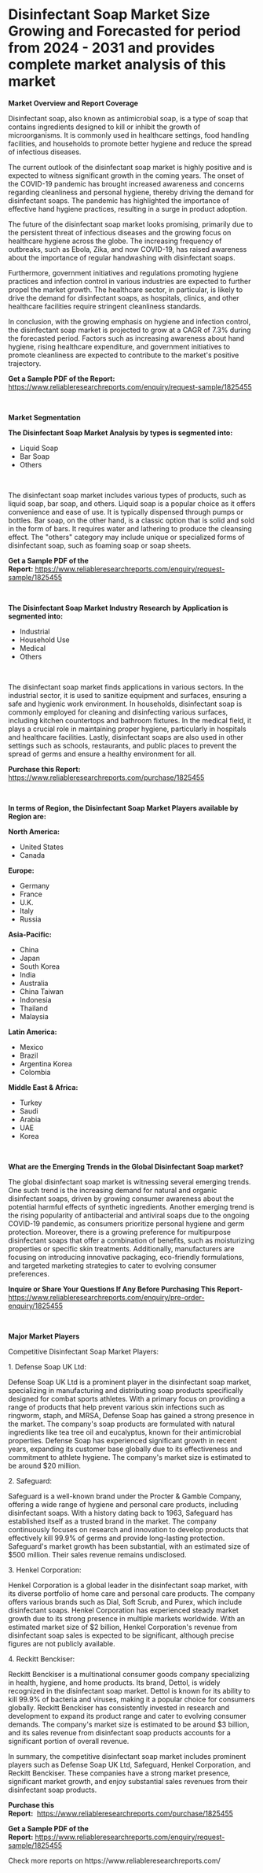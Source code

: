 <p><h1>Disinfectant Soap Market Size Growing and Forecasted for period from 2024 - 2031 and provides complete market analysis of this market</h1></p><p><strong>Market Overview and Report Coverage</strong></p>
<p><p>Disinfectant soap, also known as antimicrobial soap, is a type of soap that contains ingredients designed to kill or inhibit the growth of microorganisms. It is commonly used in healthcare settings, food handling facilities, and households to promote better hygiene and reduce the spread of infectious diseases.</p><p>The current outlook of the disinfectant soap market is highly positive and is expected to witness significant growth in the coming years. The onset of the COVID-19 pandemic has brought increased awareness and concerns regarding cleanliness and personal hygiene, thereby driving the demand for disinfectant soaps. The pandemic has highlighted the importance of effective hand hygiene practices, resulting in a surge in product adoption.</p><p>The future of the disinfectant soap market looks promising, primarily due to the persistent threat of infectious diseases and the growing focus on healthcare hygiene across the globe. The increasing frequency of outbreaks, such as Ebola, Zika, and now COVID-19, has raised awareness about the importance of regular handwashing with disinfectant soaps.</p><p>Furthermore, government initiatives and regulations promoting hygiene practices and infection control in various industries are expected to further propel the market growth. The healthcare sector, in particular, is likely to drive the demand for disinfectant soaps, as hospitals, clinics, and other healthcare facilities require stringent cleanliness standards.</p><p>In conclusion, with the growing emphasis on hygiene and infection control, the disinfectant soap market is projected to grow at a CAGR of 7.3% during the forecasted period. Factors such as increasing awareness about hand hygiene, rising healthcare expenditure, and government initiatives to promote cleanliness are expected to contribute to the market's positive trajectory.</p></p>
<p><strong>Get a Sample PDF of the Report:</strong> <a href="https://www.reliableresearchreports.com/enquiry/request-sample/1825455">https://www.reliableresearchreports.com/enquiry/request-sample/1825455</a></p>
<p>&nbsp;</p>
<p><strong>Market Segmentation</strong></p>
<p><strong>The Disinfectant Soap Market Analysis by types is segmented into:</strong></p>
<p><ul><li>Liquid Soap</li><li>Bar Soap</li><li>Others</li></ul></p>
<p>&nbsp;</p>
<p><p>The disinfectant soap market includes various types of products, such as liquid soap, bar soap, and others. Liquid soap is a popular choice as it offers convenience and ease of use. It is typically dispensed through pumps or bottles. Bar soap, on the other hand, is a classic option that is solid and sold in the form of bars. It requires water and lathering to produce the cleansing effect. The "others" category may include unique or specialized forms of disinfectant soap, such as foaming soap or soap sheets.</p></p>
<p><strong>Get a Sample PDF of the Report:</strong>&nbsp;<a href="https://www.reliableresearchreports.com/enquiry/request-sample/1825455">https://www.reliableresearchreports.com/enquiry/request-sample/1825455</a></p>
<p>&nbsp;</p>
<p><strong>The Disinfectant Soap Market Industry Research by Application is segmented into:</strong></p>
<p><ul><li>Industrial</li><li>Household Use</li><li>Medical</li><li>Others</li></ul></p>
<p>&nbsp;</p>
<p><p>The disinfectant soap market finds applications in various sectors. In the industrial sector, it is used to sanitize equipment and surfaces, ensuring a safe and hygienic work environment. In households, disinfectant soap is commonly employed for cleaning and disinfecting various surfaces, including kitchen countertops and bathroom fixtures. In the medical field, it plays a crucial role in maintaining proper hygiene, particularly in hospitals and healthcare facilities. Lastly, disinfectant soaps are also used in other settings such as schools, restaurants, and public places to prevent the spread of germs and ensure a healthy environment for all.</p></p>
<p><strong>Purchase this Report:</strong>&nbsp; <a href="https://www.reliableresearchreports.com/purchase/1825455">https://www.reliableresearchreports.com/purchase/1825455</a></p>
<p>&nbsp;</p>
<p><strong>In terms of Region, the Disinfectant Soap Market Players available by Region are:</strong></p>
<p>
    <p> <strong> North America: </strong>
        <ul>
            <li>United States</li>
            <li>Canada</li>
        </ul>
        </p> 
    <p> <strong> Europe: </strong>
        <ul>
            <li>Germany</li>
            <li>France</li>
            <li>U.K.</li>
            <li>Italy</li>
            <li>Russia</li>
        </ul>
        </p> 
    <p> <strong> Asia-Pacific: </strong>
        <ul>
            <li>China</li>
            <li>Japan</li>
            <li>South Korea</li>
            <li>India</li>
            <li>Australia</li>
            <li>China Taiwan</li>
            <li>Indonesia</li>
            <li>Thailand</li>
            <li>Malaysia</li>
        </ul>
        </p> 
    <p> <strong> Latin America: </strong>
        <ul>
            <li>Mexico</li>
            <li>Brazil</li>
            <li>Argentina Korea</li>
            <li>Colombia</li>
        </ul>
        </p> 
    <p> <strong> Middle East & Africa: </strong>
        <ul>
            <li>Turkey</li>
            <li>Saudi</li>
            <li>Arabia</li>
            <li>UAE</li>
            <li>Korea</li>
        </ul>
    </p>
    </p>
<p>&nbsp;</p>
<p><strong>What are the Emerging Trends in the Global Disinfectant Soap market?</strong></p>
<p><p>The global disinfectant soap market is witnessing several emerging trends. One such trend is the increasing demand for natural and organic disinfectant soaps, driven by growing consumer awareness about the potential harmful effects of synthetic ingredients. Another emerging trend is the rising popularity of antibacterial and antiviral soaps due to the ongoing COVID-19 pandemic, as consumers prioritize personal hygiene and germ protection. Moreover, there is a growing preference for multipurpose disinfectant soaps that offer a combination of benefits, such as moisturizing properties or specific skin treatments. Additionally, manufacturers are focusing on introducing innovative packaging, eco-friendly formulations, and targeted marketing strategies to cater to evolving consumer preferences.</p></p>
<p><strong>Inquire or Share Your Questions If Any Before Purchasing This Report</strong>- <a href="https://www.reliableresearchreports.com/enquiry/pre-order-enquiry/1825455">https://www.reliableresearchreports.com/enquiry/pre-order-enquiry/1825455</a></p>
<p>&nbsp;</p>
<p><strong>Major Market Players</strong></p>
<p><p>Competitive Disinfectant Soap Market Players:</p><p>1. Defense Soap UK Ltd:</p><p>Defense Soap UK Ltd is a prominent player in the disinfectant soap market, specializing in manufacturing and distributing soap products specifically designed for combat sports athletes. With a primary focus on providing a range of products that help prevent various skin infections such as ringworm, staph, and MRSA, Defense Soap has gained a strong presence in the market. The company's soap products are formulated with natural ingredients like tea tree oil and eucalyptus, known for their antimicrobial properties. Defense Soap has experienced significant growth in recent years, expanding its customer base globally due to its effectiveness and commitment to athlete hygiene. The company's market size is estimated to be around $20 million.</p><p>2. Safeguard:</p><p>Safeguard is a well-known brand under the Procter & Gamble Company, offering a wide range of hygiene and personal care products, including disinfectant soaps. With a history dating back to 1963, Safeguard has established itself as a trusted brand in the market. The company continuously focuses on research and innovation to develop products that effectively kill 99.9% of germs and provide long-lasting protection. Safeguard's market growth has been substantial, with an estimated size of $500 million. Their sales revenue remains undisclosed.</p><p>3. Henkel Corporation:</p><p>Henkel Corporation is a global leader in the disinfectant soap market, with its diverse portfolio of home care and personal care products. The company offers various brands such as Dial, Soft Scrub, and Purex, which include disinfectant soaps. Henkel Corporation has experienced steady market growth due to its strong presence in multiple markets worldwide. With an estimated market size of $2 billion, Henkel Corporation's revenue from disinfectant soap sales is expected to be significant, although precise figures are not publicly available.</p><p>4. Reckitt Benckiser:</p><p>Reckitt Benckiser is a multinational consumer goods company specializing in health, hygiene, and home products. Its brand, Dettol, is widely recognized in the disinfectant soap market. Dettol is known for its ability to kill 99.9% of bacteria and viruses, making it a popular choice for consumers globally. Reckitt Benckiser has consistently invested in research and development to expand its product range and cater to evolving consumer demands. The company's market size is estimated to be around $3 billion, and its sales revenue from disinfectant soap products accounts for a significant portion of overall revenue.</p><p>In summary, the competitive disinfectant soap market includes prominent players such as Defense Soap UK Ltd, Safeguard, Henkel Corporation, and Reckitt Benckiser. These companies have a strong market presence, significant market growth, and enjoy substantial sales revenues from their disinfectant soap products.</p></p>
<p><strong>Purchase this Report:</strong>&nbsp;&nbsp;<a href="https://www.reliableresearchreports.com/purchase/1825455">https://www.reliableresearchreports.com/purchase/1825455</a></p>
<p></p>
<p><strong>Get a Sample PDF of the Report:</strong>&nbsp;<a href="https://www.reliableresearchreports.com/enquiry/request-sample/1825455">https://www.reliableresearchreports.com/enquiry/request-sample/1825455</a></p>
<p>Check more reports on https://www.reliableresearchreports.com/</p>